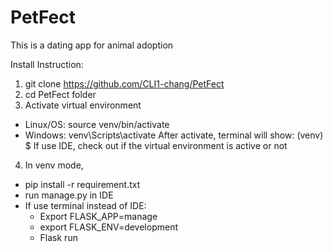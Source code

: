 # PetFect
This is a dating app for animal adoption

Install Instruction:
1. git clone https://github.com/CLI1-chang/PetFect
2. cd PetFect folder
3. Activate virtual environment
  - Linux/OS: source venv/bin/activate 	 	 		
  - Windows: venv\Scripts\activate
After activate, terminal will show: (venv) $
If use IDE, check out if the virtual environment is active or not
4. In venv mode, 
  - pip install -r requirement.txt
  - run manage.py in IDE
  - If use terminal instead of IDE:
      - Export FLASK_APP=manage
      - export FLASK_ENV=development
      - Flask run
